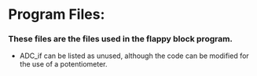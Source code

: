 # Program Files:
### These files are the files used in the flappy block program. 
- ADC_if can be listed as unused, although the code can be modified for the use of a potentiometer.

